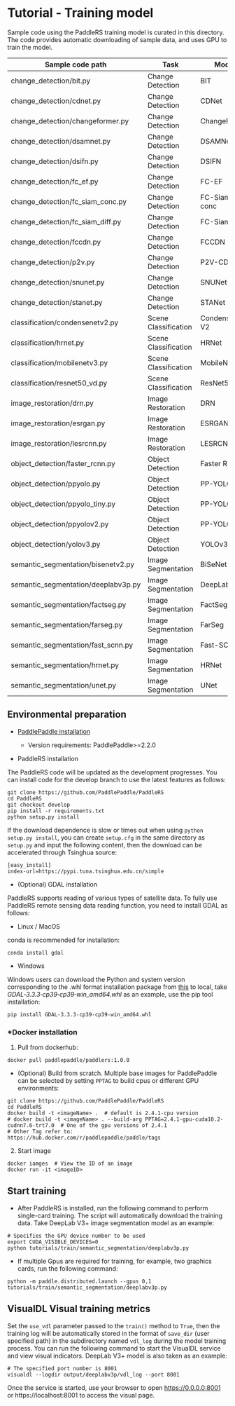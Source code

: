 # Tutorial - Training model

Sample code using the PaddleRS training model is curated in this directory. The code provides automatic downloading of sample data, and uses GPU to train the model.

|Sample code path | Task | Model |
|------|--------|---------|
|change_detection/bit.py | Change Detection | BIT |
|change_detection/cdnet.py | Change Detection | CDNet |
|change_detection/changeformer.py | Change Detection | ChangeFormer |
|change_detection/dsamnet.py | Change Detection | DSAMNet |
|change_detection/dsifn.py | Change Detection | DSIFN |
|change_detection/fc_ef.py | Change Detection | FC-EF |
|change_detection/fc_siam_conc.py | Change Detection | FC-Siam-conc |
|change_detection/fc_siam_diff.py | Change Detection | FC-Siam-diff |
|change_detection/fccdn.py | Change Detection | FCCDN |
|change_detection/p2v.py | Change Detection | P2V-CD |
|change_detection/snunet.py | Change Detection | SNUNet |
|change_detection/stanet.py | Change Detection | STANet |
|classification/condensenetv2.py | Scene Classification | CondenseNet V2 |
|classification/hrnet.py | Scene Classification | HRNet |
|classification/mobilenetv3.py | Scene Classification | MobileNetV3 |
|classification/resnet50_vd.py | Scene Classification | ResNet50-vd |
|image_restoration/drn.py | Image Restoration | DRN |
|image_restoration/esrgan.py | Image Restoration | ESRGAN |
|image_restoration/lesrcnn.py | Image Restoration | LESRCNN |
|object_detection/faster_rcnn.py | Object Detection | Faster R-CNN |
|object_detection/ppyolo.py | Object Detection | PP-YOLO |
|object_detection/ppyolo_tiny.py | Object Detection | PP-YOLO Tiny |
|object_detection/ppyolov2.py | Object Detection | PP-YOLOv2 |
|object_detection/yolov3.py | Object Detection | YOLOv3 |
|semantic_segmentation/bisenetv2.py | Image Segmentation | BiSeNet V2 |
|semantic_segmentation/deeplabv3p.py | Image Segmentation | DeepLab V3+ |
|semantic_segmentation/factseg.py | Image Segmentation | FactSeg |
|semantic_segmentation/farseg.py | Image Segmentation | FarSeg |
|semantic_segmentation/fast_scnn.py | Image Segmentation | Fast-SCNN |
|semantic_segmentation/hrnet.py | Image Segmentation | HRNet |
|semantic_segmentation/unet.py | Image Segmentation | UNet |

## Environmental preparation

+ [PaddlePaddle installation](https://www.paddlepaddle.org.cn/install/quick)
  - Version requirements: PaddlePaddle>=2.2.0

+ PaddleRS installation

The PaddleRS code will be updated as the development progresses. You can install code for the develop branch to use the latest features as follows:

```shell
git clone https://github.com/PaddlePaddle/PaddleRS
cd PaddleRS
git checkout develop
pip install -r requirements.txt
python setup.py install
```

If the download dependence is slow or times out when using `python setup.py install`, you can create `setup.cfg` in the same directory as `setup.py` and input the following content, then the download can be accelerated through Tsinghua source:

```
[easy_install]
index-url=https://pypi.tuna.tsinghua.edu.cn/simple
```

+ (Optional) GDAL installation

PaddleRS supports reading of various types of satellite data. To fully use PaddleRS remote sensing data reading function, you need to install GDAL as follows:

  - Linux / MacOS

conda is recommended for installation:

```shell
conda install gdal
```

  - Windows

Windows users can download the Python and system version corresponding to the .whl format installation package from [this](https://www.lfd.uci.edu/~gohlke/pythonlibs/#gdal) to local, take *GDAL‑3.3.3‑cp39‑cp39‑win_amd64.whl* as an example, use the pip tool installation:

```shell
pip install GDAL‑3.3.3‑cp39‑cp39‑win_amd64.whl
```

### *Docker installation

1. Pull from dockerhub:

```shell
docker pull paddlepaddle/paddlers:1.0.0 
```

- (Optional) Build from scratch. Multiple base images for PaddlePaddle can be selected by setting `PPTAG` to build cpus or different GPU environments:

```shell
git clone https://github.com/PaddlePaddle/PaddleRS
cd PaddleRS
docker build -t <imageName> .  # default is 2.4.1-cpu version
# docker build -t <imageName> . --build-arg PPTAG=2.4.1-gpu-cuda10.2-cudnn7.6-trt7.0  # One of the gpu versions of 2.4.1
# Other Tag refer to: https://hub.docker.com/r/paddlepaddle/paddle/tags
```

2. Start image

```shell
docker iamges  # View the ID of an image
docker run -it <imageID>
```

## Start training

+ After PaddleRS is installed, run the following command to perform single-card training. The script will automatically download the training data. Take DeepLab V3+ image segmentation model as an example:

```shell
# Specifies the GPU device number to be used
export CUDA_VISIBLE_DEVICES=0
python tutorials/train/semantic_segmentation/deeplabv3p.py
```

+ If multiple Gpus are required for training, for example, two graphics cards, run the following command:

```shell
python -m paddle.distributed.launch --gpus 0,1 tutorials/train/semantic_segmentation/deeplabv3p.py
```

## VisualDL Visual training metrics

Set the `use_vdl` parameter passed to the `train()` method to `True`, then the training log will be automatically stored in the format of `save_dir` (user specified path) in the subdirectory named `vdl_log` during the model training process. You can run the following command to start the VisualDL service and view visual indicators. DeepLab V3+ model is also taken as an example:

```shell
# The specified port number is 8001
visualdl --logdir output/deeplabv3p/vdl_log --port 8001
```

Once the service is started, use your browser to open https://0.0.0.0:8001 or https://localhost:8001 to access the visual page.

